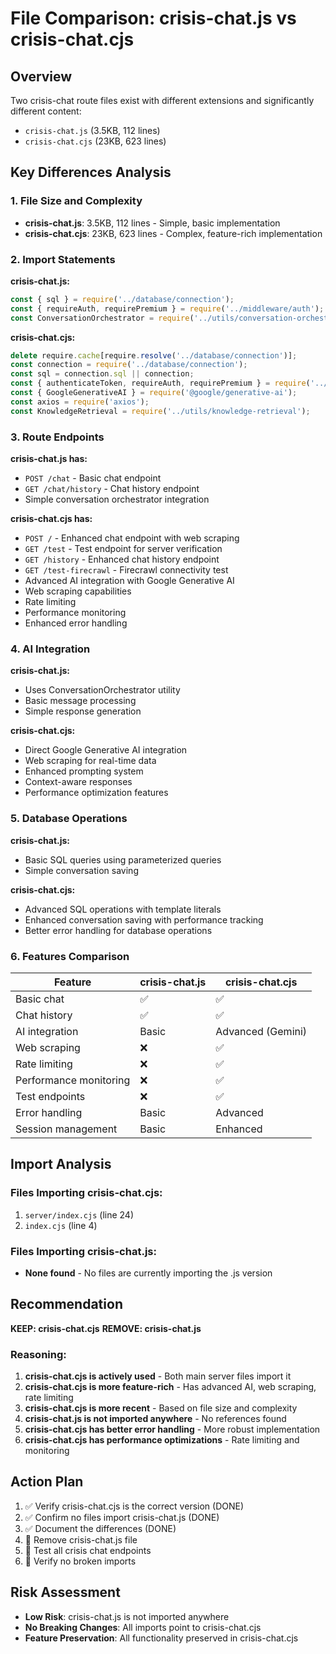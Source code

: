 # File Comparison: crisis-chat.js vs crisis-chat.cjs

## Overview
Two crisis-chat route files exist with different extensions and significantly different content:
- `crisis-chat.js` (3.5KB, 112 lines)
- `crisis-chat.cjs` (23KB, 623 lines)

## Key Differences Analysis

### 1. File Size and Complexity
- **crisis-chat.js**: 3.5KB, 112 lines - Simple, basic implementation
- **crisis-chat.cjs**: 23KB, 623 lines - Complex, feature-rich implementation

### 2. Import Statements
**crisis-chat.js:**
```javascript
const { sql } = require('../database/connection');
const { requireAuth, requirePremium } = require('../middleware/auth');
const ConversationOrchestrator = require('../utils/conversation-orchestrator');
```

**crisis-chat.cjs:**
```javascript
delete require.cache[require.resolve('../database/connection')];
const connection = require('../database/connection');
const sql = connection.sql || connection;
const { authenticateToken, requireAuth, requirePremium } = require('../middleware/auth');
const { GoogleGenerativeAI } = require('@google/generative-ai');
const axios = require('axios');
const KnowledgeRetrieval = require('../utils/knowledge-retrieval');
```

### 3. Route Endpoints

**crisis-chat.js has:**
- `POST /chat` - Basic chat endpoint
- `GET /chat/history` - Chat history endpoint
- Simple conversation orchestrator integration

**crisis-chat.cjs has:**
- `POST /` - Enhanced chat endpoint with web scraping
- `GET /test` - Test endpoint for server verification
- `GET /history` - Enhanced chat history endpoint
- `GET /test-firecrawl` - Firecrawl connectivity test
- Advanced AI integration with Google Generative AI
- Web scraping capabilities
- Rate limiting
- Performance monitoring
- Enhanced error handling

### 4. AI Integration

**crisis-chat.js:**
- Uses ConversationOrchestrator utility
- Basic message processing
- Simple response generation

**crisis-chat.cjs:**
- Direct Google Generative AI integration
- Web scraping for real-time data
- Enhanced prompting system
- Context-aware responses
- Performance optimization features

### 5. Database Operations

**crisis-chat.js:**
- Basic SQL queries using parameterized queries
- Simple conversation saving

**crisis-chat.cjs:**
- Advanced SQL operations with template literals
- Enhanced conversation saving with performance tracking
- Better error handling for database operations

### 6. Features Comparison

| Feature | crisis-chat.js | crisis-chat.cjs |
|---------|----------------|-----------------|
| Basic chat | ✅ | ✅ |
| Chat history | ✅ | ✅ |
| AI integration | Basic | Advanced (Gemini) |
| Web scraping | ❌ | ✅ |
| Rate limiting | ❌ | ✅ |
| Performance monitoring | ❌ | ✅ |
| Test endpoints | ❌ | ✅ |
| Error handling | Basic | Advanced |
| Session management | Basic | Enhanced |

## Import Analysis

### Files Importing crisis-chat.cjs:
1. `server/index.cjs` (line 24)
2. `index.cjs` (line 4)

### Files Importing crisis-chat.js:
- **None found** - No files are currently importing the .js version

## Recommendation

**KEEP: crisis-chat.cjs**
**REMOVE: crisis-chat.js**

### Reasoning:
1. **crisis-chat.cjs is actively used** - Both main server files import it
2. **crisis-chat.cjs is more feature-rich** - Has advanced AI, web scraping, rate limiting
3. **crisis-chat.cjs is more recent** - Based on file size and complexity
4. **crisis-chat.js is not imported anywhere** - No references found
5. **crisis-chat.cjs has better error handling** - More robust implementation
6. **crisis-chat.cjs has performance optimizations** - Rate limiting and monitoring

## Action Plan
1. ✅ Verify crisis-chat.cjs is the correct version (DONE)
2. ✅ Confirm no files import crisis-chat.js (DONE)
3. ✅ Document the differences (DONE)
4. 🔄 Remove crisis-chat.js file
5. 🔄 Test all crisis chat endpoints
6. 🔄 Verify no broken imports

## Risk Assessment
- **Low Risk**: crisis-chat.js is not imported anywhere
- **No Breaking Changes**: All imports point to crisis-chat.cjs
- **Feature Preservation**: All functionality preserved in crisis-chat.cjs 
